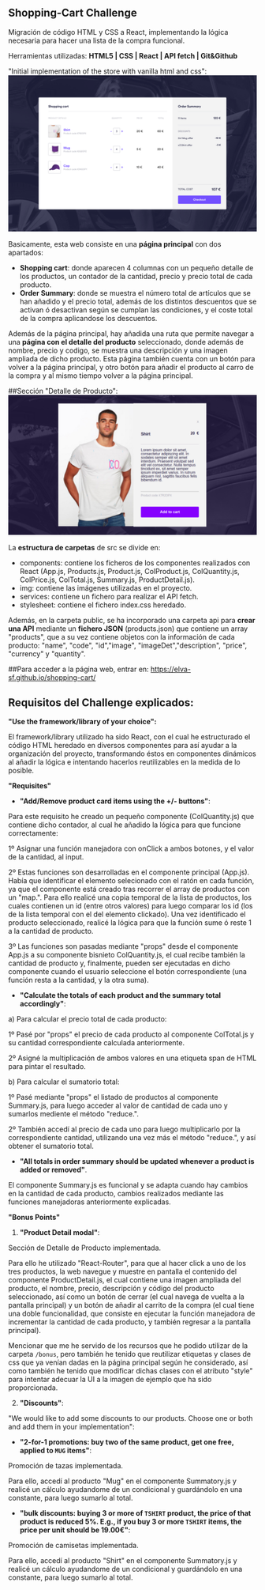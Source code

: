 ## Shopping-Cart Challenge

Migración de código HTML y CSS a React, implementando la lógica necesaria para hacer una lista de la compra funcional.

Herramientas utilizadas:
**HTML5 | CSS | React | API fetch | Git&Github**

"Initial implementation of the store with vanilla html and css":
![Example image](./example.png?raw=true)

Basicamente, esta web consiste en una **página principal** con dos apartados:

- **Shopping cart**: donde aparecen 4 columnas con un pequeño detalle de los productos, un contador de la cantidad, precio y precio total de cada producto.
- **Order Summary**: donde se muestra el número total de artículos que se han añadido y el precio total, además de los distintos descuentos que se activan ó desactivan según se cumplan las condiciones, y el coste total de la compra aplicandose los descuentos.

Además de la página principal, hay añadida una ruta que permite navegar a una **página con el detalle del producto** seleccionado, donde además de nombre, precio y codigo, se muestra una descripción y una imagen ampliada de dicho producto.
Esta página también cuenta con un botón para volver a la página principal, y otro botón para añadir el producto al carro de la compra y al mismo tiempo volver a la página principal.

##Sección "Detalle de Producto":
![Maqueta ordenador](src/img/imgProductDetail.png)

La **estructura de carpetas** de src se divide en:

- components: contiene los ficheros de los componentes realizados con React (App.js, Products.js, Product.js, ColProduct.js, ColQuantity.js, ColPrice.js, ColTotal.js, Summary.js, ProductDetail.js).
- img: contiene las imágenes utilizadas en el proyecto.
- services: contiene un fichero para realizar el API fetch.
- stylesheet: contiene el fichero index.css heredado.

Además, en la carpeta public, se ha incorporado una carpeta api para **crear una API** mediante un **fichero JSON** (products.json) que contiene un array "products", que a su vez contiene objetos con la información de cada producto: "name", "code", "id","image", "imageDet","description", "price", "currency" y "quantity".

##Para acceder a la página web, entrar en: https://elva-sf.github.io/shopping-cart/

## Requisitos del Challenge explicados:

**"Use the framework/library of your choice":**

El framework/library utilizado ha sido React, con el cual he estructurado el código HTML heredado en diversos componentes para así ayudar a la organización del proyecto, transformando éstos en componentes dinámicos al añadir la lógica e intentando hacerlos reutilizables en la medida de lo posible.

**"Requisites"**

- **"Add/Remove product card items using the +/- buttons"**:

Para este requisito he creado un pequeño componente (ColQuantity.js) que contiene dicho contador, al cual he añadido la lógica para que funcione correctamente:

1º Asignar una función manejadora con onClick a ambos botones, y el valor de la cantidad, al input.

2º Estas funciones son desarrolladas en el componente principal (App.js).
Había que identificar el elemento selecionado con el ratón en cada función, ya que el componente está creado tras recorrer el array de productos con un "map.". Para ello realicé una copia temporal de la lista de productos, los cuales contienen un id (entre otros valores) para luego comparar los id (los de la lista temporal con el del elemento clickado).
Una vez identificado el producto seleccionado, realicé la lógica para que la función sume ó reste 1 a la cantidad de producto.

3º Las funciones son pasadas mediante "props" desde el componente App.js a su componente bisnieto ColQuantity.js, el cual recibe también la cantidad de producto y, finalmente, pueden ser ejecutadas en dicho componente cuando el usuario seleccione el botón correspondiente (una función resta a la cantidad, y la otra suma).

- **"Calculate the totals of each product and the summary total accordingly"**:

a) Para calcular el precio total de cada producto:

1º Pasé por "props" el precio de cada producto al componente ColTotal.js y su cantidad correspondiente calculada anteriormente.

2º Asigné la multiplicación de ambos valores en una etiqueta span de HTML para pintar el resultado.

b) Para calcular el sumatorio total:

1º Pasé mediante "props" el listado de productos al componente Summary.js, para luego acceder al valor de cantidad de cada uno y sumarlos mediente el método "reduce.".

2º También accedí al precio de cada uno para luego multiplicarlo por la correspondiente cantidad, utilizando una vez más el método "reduce.", y así obtener el sumatorio total.

- **"All totals in order summary should be updated whenever a product is added or removed"**.

El componente Summary.js es funcional y se adapta cuando hay cambios en la cantidad de cada producto, cambios realizados mediante las funciones manejadoras anteriormente explicadas.

**"Bonus Points"**

1. **"Product Detail modal"**:

Sección de Detalle de Producto implementada.

Para ello he utilizado "React-Router", para que al hacer click a uno de los tres productos, la web navegue y muestre en pantalla el contenido del componente ProductDetail.js, el cual contiene una imagen ampliada del producto, el nombre, precio, descripción y código del producto seleccionado, así como un botón de cerrar (el cual navega de vuelta a la pantalla principal) y un botón de añadir al carrito de la compra (el cual tiene una doble funcionalidad, que consiste en ejecutar la función manejadora de incrementar la cantidad de cada producto, y también regresar a la pantalla principal).

Mencionar que me he servido de los recursos que he podido utilizar de la carpeta `/bonus`, pero también he tenido que reutilizar etiquetas y clases de css que ya venían dadas en la página principal según he considerado, así como también he tenido que modificar dichas clases con el atributo "style" para intentar adecuar la UI a la imagen de ejemplo que ha sido proporcionada.

2. **"Discounts"**:

"We would like to add some discounts to our products. Choose one or both and add them in your implementation":

- **"2-for-1 promotions: buy two of the same product, get one free, applied to `MUG` items"**:

Promoción de tazas implementada.

Para ello, accedí al producto "Mug" en el componente Summatory.js y realicé un cálculo ayudandome de un condicional y guardándolo en una constante, para luego sumarlo al total.

- **"bulk discounts: buying 3 or more of `TSHIRT` product, the price of that product is reduced 5%. E.g., if you buy 3 or more `TSHIRT` items, the price per unit should be 19.00€"**:

Promoción de camisetas implementada.

Para ello, accedí al producto "Shirt" en el componente Summatory.js y realicé un cálculo ayudandome de un condicional y guardándolo en una constante, para luego sumarlo al total.

